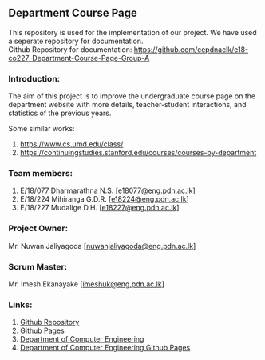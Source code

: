 ## Department Course Page
This repository is used for the implementation of our project.
We have used a seperate repository for documentation.<br>
Github Repository for documentation: https://github.com/cepdnaclk/e18-co227-Department-Course-Page-Group-A

### Introduction:
The aim of this project is to improve the undergraduate course page on the department website with more details, teacher-student interactions, and statistics of the previous years. 

Some similar works:

1. https://www.cs.umd.edu/class/
2. https://continuingstudies.stanford.edu/courses/courses-by-department

### Team members:
1. E/18/077 Dharmarathna N.S. [e18077@eng.pdn.ac.lk]
2. E/18/224 Mihiranga G.D.R. [e18224@eng.pdn.ac.lk]
3. E/18/227 Mudalige D.H. [e18227@eng.pdn.ac.lk]

### Project Owner: 
Mr. Nuwan Jaliyagoda [nuwanjaliyagoda@eng.pdn.ac.lk]

### Scrum Master: 
Mr. Imesh Ekanayake [imeshuk@eng.pdn.ac.lk]

### Links:
1. [Github Repository](https://github.com/cepdnaclk/Undergraduate-Courses)
2. [Github Pages](https://cepdnaclk.github.io/Undergraduate-Courses/)
3. [Department of Computer Engineering](http://www.ce.pdn.ac.lk/)
4. [Department of Computer Engineering Github Pages](https://github.com/cepdnaclk)
